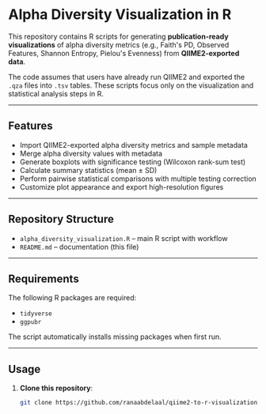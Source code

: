 # Alpha Diversity Visualization in R

This repository contains R scripts for generating **publication-ready visualizations** of alpha diversity metrics (e.g., Faith's PD, Observed Features, Shannon Entropy, Pielou's Evenness) from **QIIME2-exported data**.  

The code assumes that users have already run QIIME2 and exported the `.qza` files into `.tsv` tables. These scripts focus only on the visualization and statistical analysis steps in R.

---

## Features
- Import QIIME2-exported alpha diversity metrics and sample metadata
- Merge alpha diversity values with metadata
- Generate boxplots with significance testing (Wilcoxon rank-sum test)
- Calculate summary statistics (mean ± SD)
- Perform pairwise statistical comparisons with multiple testing correction
- Customize plot appearance and export high-resolution figures
---

## Repository Structure
- `alpha_diversity_visualization.R` – main R script with workflow  
- `README.md` – documentation (this file)  

---

## Requirements
The following R packages are required:
- `tidyverse`
- `ggpubr`

The script automatically installs missing packages when first run.

---

## Usage

1. **Clone this repository**:
   ```bash
   git clone https://github.com/ranaabdelaal/qiime2-to-r-visualization.git
